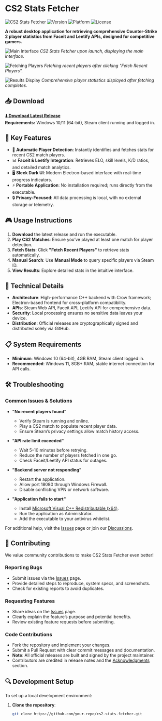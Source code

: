 # CS2 Stats Fetcher

![CS2 Stats Fetcher](https://img.shields.io/badge/CS2-Stats%20Fetcher-orange?style=for-the-badge&logo=steam)
![Version](https://img.shields.io/badge/version-1.0.0-green?style=for-the-badge)
![Platform](https://img.shields.io/badge/platform-Windows-blue?style=for-the-badge&logo=windows)
![License](https://img.shields.io/badge/license-MIT-blue?style=for-the-badge)

**A robust desktop application for retrieving comprehensive Counter-Strike 2 player statistics from Faceit and Leetify APIs, designed for competitive gamers.**

![Main Interface](https://github.com/user-attachments/assets/be8d60b3-b98e-4f32-b0c8-f854c906e4f3)
*CS2 Stats Fetcher upon launch, displaying the main interface.*

![Fetching Players](https://github.com/user-attachments/assets/70ca1fab-3f68-4fe5-9050-40b11ae87914)
*Fetching recent players after clicking "Fetch Recent Players".*

![Results Display](https://github.com/user-attachments/assets/c81c0c09-ba61-4891-a4d7-9495291a58da)
*Comprehensive player statistics displayed after fetching completes.*

## 📥 **Download**
**[⬇️ Download Latest Release](../../releases/latest)**  
**Requirements:** Windows 10/11 (64-bit), Steam client running and logged in.

## 🌟 **Key Features**
- 🎯 **Automatic Player Detection**: Instantly identifies and fetches stats for recent CS2 match players.
- 📊 **Faceit & Leetify Integration**: Retrieves ELO, skill levels, K/D ratios, and detailed match analytics.
- 🖥️ **Sleek Dark UI**: Modern Electron-based interface with real-time progress indicators.
- ⚡ **Portable Application**: No installation required; runs directly from the executable.
- 🔒 **Privacy-Focused**: All data processing is local, with no external storage or telemetry.

## 🎮 **Usage Instructions**
1. **Download** the latest release and run the executable.
2. **Play CS2 Matches**: Ensure you’ve played at least one match for player detection.
3. **Fetch Stats**: Click **"Fetch Recent Players"** to retrieve stats automatically.
4. **Manual Search**: Use **Manual Mode** to query specific players via Steam ID.
5. **View Results**: Explore detailed stats in the intuitive interface.

## 🔧 **Technical Details**
- **Architecture**: High-performance C++ backend with Crow framework; Electron-based frontend for cross-platform compatibility.
- **APIs**: Steam Web API, Faceit API, Leetify API for comprehensive data.
- **Security**: Local processing ensures no sensitive data leaves your device.
- **Distribution**: Official releases are cryptographically signed and distributed solely via GitHub.

## 📋 **System Requirements**
- **Minimum**: Windows 10 (64-bit), 4GB RAM, Steam client logged in.
- **Recommended**: Windows 11, 8GB+ RAM, stable internet connection for API calls.

## 🛠️ **Troubleshooting**

### Common Issues & Solutions
- **"No recent players found"**  
  - Verify Steam is running and online.
  - Play a CS2 match to populate recent player data.
  - Ensure Steam’s privacy settings allow match history access.

- **"API rate limit exceeded"**  
  - Wait 5–10 minutes before retrying.
  - Reduce the number of players fetched in one go.
  - Check Faceit/Leetify API status for outages.

- **"Backend server not responding"**  
  - Restart the application.
  - Allow port 18080 through Windows Firewall.
  - Disable conflicting VPN or network software.

- **"Application fails to start"**  
  - Install [Microsoft Visual C++ Redistributable (x64)](https://aka.ms/vs/17/release/vc_redist.x64.exe).
  - Run the application as Administrator.
  - Add the executable to your antivirus whitelist.

For additional help, visit the [Issues](../../issues) page or join our [Discussions](../../discussions).

## 🤝 **Contributing**
We value community contributions to make CS2 Stats Fetcher even better!

### Reporting Bugs
- Submit issues via the [Issues](../../issues) page.
- Provide detailed steps to reproduce, system specs, and screenshots.
- Check for existing reports to avoid duplicates.

### Requesting Features
- Share ideas on the [Issues](../../issues) page.
- Clearly explain the feature’s purpose and potential benefits.
- Review existing feature requests before submitting.

### Code Contributions
- Fork the repository and implement your changes.
- Submit a Pull Request with clear commit messages and documentation.
- **Note**: All official releases are built and signed by the project maintainer.
- Contributors are credited in release notes and the [Acknowledgments](#-acknowledgments) section.

## 🔍 **Development Setup**
To set up a local development environment:
1. **Clone the repository**:
   ```bash
   git clone https://github.com/your-repo/cs2-stats-fetcher.git
